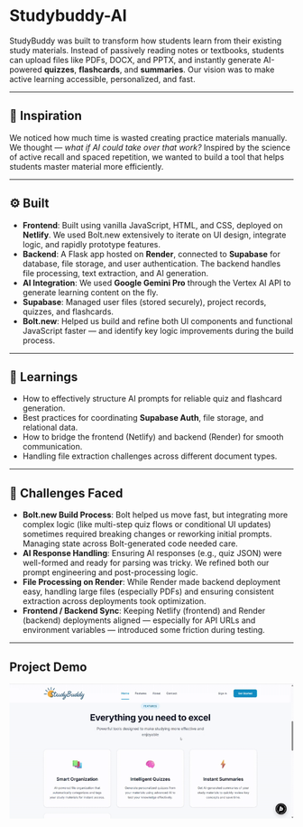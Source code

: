 # Studybuddy-AI

StudyBuddy was built to transform how students learn from their existing study materials. Instead of passively reading notes or textbooks, students can upload files like PDFs, DOCX, and PPTX, and instantly generate AI-powered **quizzes**, **flashcards**, and **summaries**. Our vision was to make active learning accessible, personalized, and fast.

---

## 🌟 Inspiration

We noticed how much time is wasted creating practice materials manually. We thought — *what if AI could take over that work?* Inspired by the science of active recall and spaced repetition, we wanted to build a tool that helps students master material more efficiently.

---

## ⚙️ Built

* **Frontend**: Built using vanilla JavaScript, HTML, and CSS, deployed on **Netlify**. We used Bolt.new extensively to iterate on UI design, integrate logic, and rapidly prototype features.
* **Backend**: A Flask app hosted on **Render**, connected to **Supabase** for database, file storage, and user authentication. The backend handles file processing, text extraction, and AI generation.
* **AI Integration**: We used **Google Gemini Pro** through the Vertex AI API to generate learning content on the fly.
* **Supabase**: Managed user files (stored securely), project records, quizzes, and flashcards.
* **Bolt.new**: Helped us build and refine both UI components and functional JavaScript faster — and identify key logic improvements during the build process.

---

## 🚀 Learnings

* How to effectively structure AI prompts for reliable quiz and flashcard generation.
* Best practices for coordinating **Supabase Auth**, file storage, and relational data.
* How to bridge the frontend (Netlify) and backend (Render) for smooth communication.
* Handling file extraction challenges across different document types.

---

## 🔧 Challenges Faced

* **Bolt.new Build Process**: Bolt helped us move fast, but integrating more complex logic (like multi-step quiz flows or conditional UI updates) sometimes required breaking changes or reworking initial prompts. Managing state across Bolt-generated code needed care.
* **AI Response Handling**: Ensuring AI responses (e.g., quiz JSON) were well-formed and ready for parsing was tricky. We refined both our prompt engineering and post-processing logic.
* **File Processing on Render**: While Render made backend deployment easy, handling large files (especially PDFs) and ensuring consistent extraction across deployments took optimization.
* **Frontend / Backend Sync**: Keeping Netlify (frontend) and Render (backend) deployments aligned — especially for API URLs and environment variables — introduced some friction during testing.

---

## Project Demo
![Project Demo](demo/Studybuddyapprecording-ezgif.com-video-to-gif-converter.gif)


